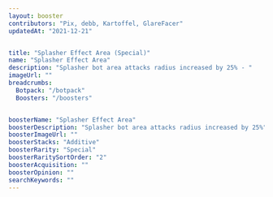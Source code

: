 ```yaml
---
layout: booster
contributors: "Pix, debb, Kartoffel, GlareFacer"
updatedAt: "2021-12-21"


title: "Splasher Effect Area (Special)"
name: "Splasher Effect Area"
description: "Splasher bot area attacks radius increased by 25% - "
imageUrl: ""
breadcrumbs:
  Botpack: "/botpack"
  Boosters: "/boosters"


boosterName: "Splasher Effect Area"
boosterDescription: "Splasher bot area attacks radius increased by 25%"
boosterImageUrl: ""
boosterStacks: "Additive"
boosterRarity: "Special"
boosterRaritySortOrder: "2"
boosterAcquisition: ""
boosterOpinion: ""
searchKeywords: ""
---
```



